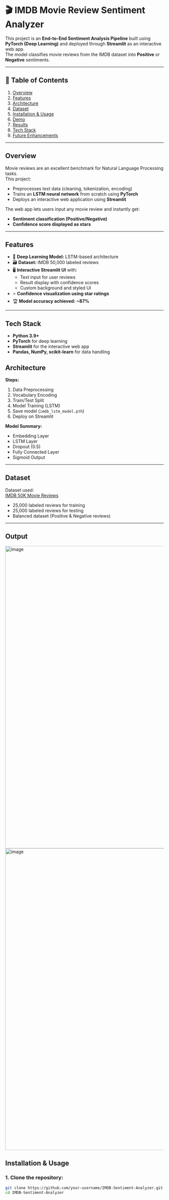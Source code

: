 # 🎬 IMDB Movie Review Sentiment Analyzer

This project is an **End-to-End Sentiment Analysis Pipeline** built using **PyTorch (Deep Learning)** and deployed through **Streamlit** as an interactive web app.  
The model classifies movie reviews from the IMDB dataset into **Positive** or **Negative** sentiments.

---

## 📖 Table of Contents
1. [Overview](#overview)
2. [Features](#features)
3. [Architecture](#architecture)
4. [Dataset](#dataset)
5. [Installation & Usage](#installation--usage)
6. [Demo](#demo)
7. [Results](#results)
8. [Tech Stack](#tech-stack)
9. [Future Enhancements](#future-enhancements)
---

## **Overview**

Movie reviews are an excellent benchmark for Natural Language Processing tasks.  
This project:
- Preprocesses text data (cleaning, tokenization, encoding)
- Trains an **LSTM neural network** from scratch using **PyTorch**
- Deploys an interactive web application using **Streamlit**

The web app lets users input any movie review and instantly get:
- **Sentiment classification (Positive/Negative)**
- **Confidence score displayed as stars**

---

## **Features**

- 🧠 **Deep Learning Model:** LSTM-based architecture
- 🗃 **Dataset:** IMDB 50,000 labeled reviews
- 🖥 **Interactive Streamlit UI** with:
  - Text input for user reviews
  - Result display with confidence scores
  - Custom background and styled UI
- ⭐ **Confidence visualization using star ratings**
- 🏆 **Model accuracy achieved: ~87%**

---

## Tech Stack
- **Python 3.9+**
- **PyTorch** for deep learning
- **Streamlit** for the interactive web app
- **Pandas, NumPy, scikit-learn** for data handling

## **Architecture**

**Steps:**
1. Data Preprocessing
2. Vocabulary Encoding
3. Train/Test Split
4. Model Training (LSTM)
5. Save model (`imdb_lstm_model.pth`)
6. Deploy on Streamlit

**Model Summary:**
- Embedding Layer
- LSTM Layer
- Dropout (0.5)
- Fully Connected Layer
- Sigmoid Output

---

## **Dataset**

Dataset used:  
[IMDB 50K Movie Reviews](https://ai.stanford.edu/~amaas/data/sentiment/)  
- 25,000 labeled reviews for training
- 25,000 labeled reviews for testing
- Balanced dataset (Positive & Negative reviews)

---

## **Output**

<img width="1919" height="960" alt="image" src="https://github.com/user-attachments/assets/a8a963e6-04f4-4db5-bbd8-ae84ad42689b" />
<img width="1916" height="958" alt="image" src="https://github.com/user-attachments/assets/8a510c01-43c9-4592-972a-725e48f64c88" />


## **Installation & Usage**

### 1. Clone the repository:
```bash
git clone https://github.com/your-username/IMDB-Sentiment-Analyzer.git
cd IMDB-Sentiment-Analyzer
